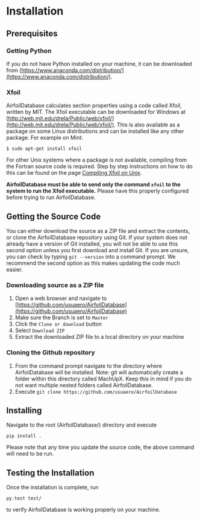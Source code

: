 # Installation

## Prerequisites

### Getting Python

If you do not have Python installed on your machine, it can be downloaded from [https://www.anaconda.com/distribution/](https://www.anaconda.com/distribution/).

### Xfoil

AirfoilDatabase calculates section properties using a code called Xfoil, written by MIT. The Xfoil executable can be downloaded for Windows at [http://web.mit.edu/drela/Public/web/xfoil/](http://web.mit.edu/drela/Public/web/xfoil/). This is also available as a package on some Linux distributions and can be installed like any other package. For example on Mint:

    $ sudo apt-get install xfoil

For other Unix systems where a package is not available, compiling from the Fortran source code is required. Step by step instructions on how to do this can be found on the page [Compiling Xfoil on Unix](xfoil_installation).

**AirfoilDatabase must be able to send only the command ```xfoil``` to the system to run the Xfoil executable.** Please have this properly configured before trying to run AirfoilDatabase.

## Getting the Source Code

You can either download the source as a ZIP file and extract the contents, or clone the AirfoilDatabase repository using Git. If your system does not already have a version of Git installed, you will not be able to use this second option unless you first download and install Git. If you are unsure, you can check by typing `git --version` into a command prompt. We recommend the second option as this makes updating the code much easier.

### Downloading source as a ZIP file

1. Open a web browser and navigate to [https://github.com/usuaero/AirfoilDatabase](https://github.com/usuaero/AirfoilDatabase)
2. Make sure the Branch is set to `Master`
3. Click the `Clone or download` button
4. Select `Download ZIP`
5. Extract the downloaded ZIP file to a local directory on your machine

### Cloning the Github repository

1. From the command prompt navigate to the directory where AirfoilDatabase will be installed. Note: git will automatically create a folder within this directory called MachUpX. Keep this in mind if you do not want multiple nested folders called AirfoilDatabase.
2. Execute `git clone https://github.com/usuaero/AirfoilDatabase`

## Installing

Navigate to the root (AirfoilDatabase/) directory and execute

`pip install .`

Please note that any time you update the source code, the above command will need to be run.

## Testing the Installation

Once the installation is complete, run

`py.test test/`

to verify AirfoilDatabase is working properly on your machine.
